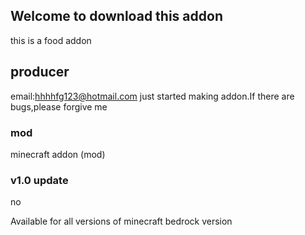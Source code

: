 ## Welcome to download this addon

this is a food addon

## producer
email:hhhhfg123@hotmail.com
just started making addon.If there are bugs,please forgive me

### mod

minecraft addon (mod) 

### v1.0 update
no

Available for all versions of minecraft bedrock version
